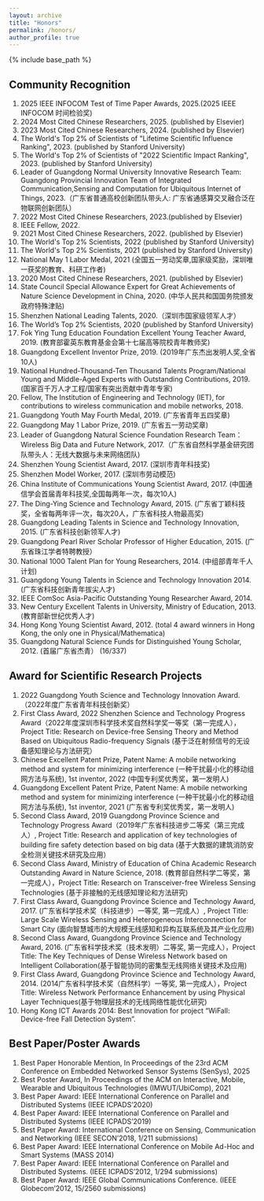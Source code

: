 ```yaml
---
layout: archive
title: "Honors"
permalink: /honors/
author_profile: true
---
```

{% include base_path %}

## Community Recognition

1. 2025 IEEE INFOCOM Test of Time Paper Awards, 2025.(2025 IEEE INFOCOM 时间检验奖)
2. 2024 Most Cited Chinese Researchers, 2025. (published by Elsevier)
3. 2023 Most Cited Chinese Researchers, 2024. (published by Elsevier)
4. The World's Top 2% of Scientists of "Lifetime Scientific Influence Ranking", 2023. (published by Stanford University)
5. The World's Top 2% of Scientists of "2022 Scientific Impact Ranking", 2023. (published by Stanford University)
6. Leader of Guangdong Normal University Innovative Research Team: Guangdong Provincial Innovation Team of Integrated Communication,Sensing and Computation for Ubiquitous Internet of Things, 2023.（广东省普通高校创新团队带头人: 广东省通感算交叉融合泛在物联网创新团队）
7. 2022 Most Cited Chinese Researchers, 2023.(published by Elsevier)
8. IEEE Fellow, 2022.
9. 2021 Most  Cited Chinese Researchers, 2022. (published by Elsevier)
10. The World's Top 2% Scientists, 2022 (published by Stanford University)
11. The World's Top 2% Scientists, 2021 (published by Stanford University)
12. National May 1 Labor Medal, 2021 (全国五一劳动奖章,国家级奖励，深圳唯一获奖的教育、科研工作者)
13. 2020 Most  Cited Chinese Researchers, 2021. (published by Elsevier)
14. State Council Special Allowance Expert for Great Achievements of Nature Science Development in China, 2020.  (中华人民共和国国务院颁发政府特殊津贴)
15. Shenzhen National Leading Talents, 2020.（深圳市国家级领军人才）
16. The World’s Top 2% Scientists, 2020 (published by Stanford University)
17. Fok Ying Tung Education Foundation Excellent Young Teacher Award, 2019. (教育部霍英东教育基金会第十七届高等院校青年教师奖)
18. Guangdong Excellent Inventor Prize, 2019. (2019年广东杰出发明人奖,全省10人)
19. National Hundred-Thousand-Ten Thousand Talents Program/National Young and Middle-Aged Experts with Outstanding Contributions, 2019. (国家百千万人才工程/国家有突出贡献中青年专家)
20. Fellow, The Institution of Engineering and Technology (IET), for contributions to wireless communication and mobile networks, 2018.
21. Guangdong Youth May Fourth Medal, 2019.  (广东省青年五四奖章)
22. Guangdong May 1 Labor Prize, 2019.  (广东省五一劳动奖章)
23. Leader of Guangdong Natural Science Foundation Research Team：Wireless Big Data and Future Network, 2017.（广东省自然科学基金研究团队带头人：无线大数据与未来网络团队)
24. Shenzhen Young Scientist Award, 2017. (深圳市青年科技奖)
25. Shenzhen Model Worker, 2017. (深圳市劳动模范)
26. China Institute of Communications Young Scientist Award, 2017. (中国通信学会首届青年科技奖,全国每两年一次，每次10人)
27. The Ding-Ying Science and Technology Award, 2015. (广东省丁颖科技奖，全省每两年评一次，每次20人，广东省科技人物最高奖)
28. Guangdong Leading Talents in Science and Technology Innovation, 2015. (广东省科技创新领军人才)
29. Guangdong Pearl River Scholar Professor of Higher Education, 2015. (广东省珠江学者特聘教授）
30. National 1000 Talent Plan for Young Researchers, 2014. (中组部青年千人计划)
31. Guangdong Young Talents in Science and Technology Innovation 2014. (广东省科技创新青年拔尖人才)
32. IEEE ComSoc Asia-Pacific Outstanding Young Researcher Award, 2014.
33. New Century Excellent Talents in University, Ministry of Education, 2013. (教育部新世纪优秀人才)
34. Hong Kong Young Scientist Award, 2012. (total 4 award winners in Hong Kong, the only one in Physical/Mathematica)
35. Guangdong Natural Science Funds for Distinguished Young Scholar, 2012. (首届广东省杰青） (16/337)

## Award for Scientific Research Projects

1. 2022 Guangdong Youth Science and Technology Innovation Award.（2022年度广东省青年科技创新奖）
2. First Class Award, 2022 Shenzhen Science and Technology Progress Award（2022年度深圳市科学技术奖自然科学奖一等奖（第一完成人），Project Title: Research on Device-free Sensing Theory and Method Based on Ubiquitous Radio-frequency Signals (基于泛在射频信号的无设备感知理论与方法研究）
3. Chinese Excellent Patent Prize, Patent Name: A mobile networking method and system for minimizing interference (一种干扰最小化的移动组网方法与系统), 1st inventor, 2022  (中国专利奖优秀奖，第一发明人)
4. Guangdong Excellent Patent Prize, Patent Name: A mobile networking method and system for minimizing interference (一种干扰最小化的移动组网方法与系统), 1st inventor, 2021  (广东省专利奖优秀奖，第一发明人)
5. Second Class Award, 2019 Guangdong Province Science and Technology Progress Award（2019年广东省科技进步二等奖（第三完成人）, Project Title: Research and application of key technologies of building fire safety detection based on big data (基于大数据的建筑消防安全检测关键技术研究及应用）
6. Second Class Award, Ministry of Education of China Academic Research Outstanding Award in Nature Science, 2018. (教育部自然科学二等奖，第一完成人），Project Title: Research on Transceiver-free Wireless Sensing Technologies (基于非接触的无线感知理论和方法研究)
7. First Class Award, Guangdong Province Science and Technology Award, 2017.  (广东省科学技术奖（科技进步）一等奖, 第一完成人）, Project Title: Large Scale Wireless Sensing and Heterogeneous Interconnection for Smart City (面向智慧城市的大规模无线感知和异构互联系统及其产业化应用)
8. Second Class Award, Guangdong Province Science and Technology Award, 2016. (广东省科学技术奖（技术发明）二等奖, 第一完成人），Project Title: The Key Techniques of Dense Wireless Network based on Intelligent Collaboration(基于智能协同的密集型无线网络关键技术及应用)
9. First Class Award, Guangdong Province Science and Technology Award, 2014.  (2014广东省科学技术奖（自然科学）一等奖, 第一完成人），Project Title: Wireless Network Performance Enhancement by using Physical Layer Techniques(基于物理层技术的无线网络性能优化研究)
10. Hong Kong ICT Awards 2014: Best Innovation for project “WiFall: Device-free Fall Detection System”.

## Best Paper/Poster Awards

1. Best Paper Honorable Mention, In Proceedings of the 23rd ACM Conference on Embedded Networked Sensor Systems (SenSys), 2025
2. Best Poster Award, In Proceedings of the ACM on Interactive, Mobile, Wearable and Ubiquitous Technologies (IMWUT/UbiComp), 2021
3. Best Paper Award: IEEE International Conference on Parallel and Distributed Systems (IEEE ICPADS’2020)
4. Best Paper Award: IEEE International Conference on Parallel and Distributed Systems (IEEE ICPADS’2019)
5. Best Paper Award: International Conference on Sensing, Communication and Networking (IEEE SECON’2018, 1/211 submissions)
6. Best Paper Award: IEEE International Conference on Mobile Ad-Hoc and Smart Systems (MASS 2014)
7. Best Paper Award: IEEE International Conference on Parallel and Distributed Systems. (IEEE ICPADS’2012, 1/294 submissions)
8. Best Paper Award: IEEE Global Communications Conference. (IEEE Globecom’2012, 15/2560 submissions)
